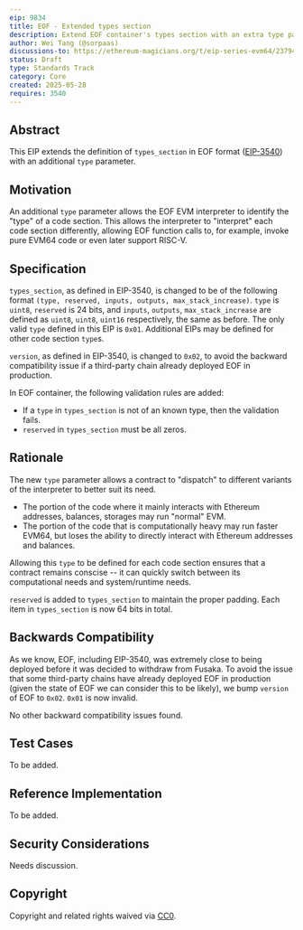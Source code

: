 ```yaml
---
eip: 9834
title: EOF - Extended types section
description: Extend EOF container's types section with an extra type parameter.
author: Wei Tang (@sorpaas)
discussions-to: https://ethereum-magicians.org/t/eip-series-evm64/23794
status: Draft
type: Standards Track
category: Core
created: 2025-05-28
requires: 3540
---
```


## Abstract

This EIP extends the definition of `types_section` in EOF format ([EIP-3540](./eip-3540.md)) with an additional `type` parameter.

## Motivation

An additional `type` parameter allows the EOF EVM interpreter to identify the "type" of a code section. This allows the interpreter to "interpret" each code section differently, allowing EOF function calls to, for example, invoke pure EVM64 code or even later support RISC-V.

## Specification

`types_section`, as defined in EIP-3540, is changed to be of the following format `(type, reserved, inputs, outputs, max_stack_increase)`. `type` is `uint8`, `reserved` is 24 bits, and `inputs`, `outputs`, `max_stack_increase` are defined as `uint8`, `uint8`, `uint16` respectively, the same as before. The only valid `type` defined in this EIP is `0x01`. Additional EIPs may be defined for other code section `type`s.

`version`, as defined in EIP-3540, is changed to `0x02`, to avoid the backward compatibility issue if a third-party chain already deployed EOF in production.

In EOF container, the following validation rules are added:

* If a `type` in `types_section` is not of an known type, then the validation fails.
* `reserved` in `types_section` must be all zeros.

## Rationale

The new `type` parameter allows a contract to "dispatch" to different variants of the interpreter to better suit its need.

* The portion of the code where it mainly interacts with Ethereum addresses, balances, storages may run "normal" EVM.
* The portion of the code that is computationally heavy may run faster EVM64, but loses the ability to directly interact with Ethereum addresses and balances.

Allowing this `type` to be defined for each code section ensures that a contract remains conscise -- it can quickly switch between its computational needs and system/runtime needs.

`reserved` is added to `types_section` to maintain the proper padding. Each item in `types_section` is now 64 bits in total.

## Backwards Compatibility

As we know, EOF, including EIP-3540, was extremely close to being deployed before it was decided to withdraw from Fusaka. To avoid the issue that some third-party chains have already deployed EOF in production (given the state of EOF we can consider this to be likely), we bump `version` of EOF to `0x02`. `0x01` is now invalid.

No other backward compatibility issues found.

## Test Cases

To be added.

## Reference Implementation

To be added.

## Security Considerations

Needs discussion.

## Copyright

Copyright and related rights waived via [CC0](../LICENSE.md).

